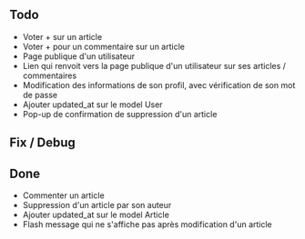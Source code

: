 ## Todo
- Voter + sur un article
- Voter + pour un commentaire sur un article
- Page publique d'un utilisateur
- Lien qui renvoit vers la page publique d'un utilisateur sur ses articles / commentaires
- Modification des informations de son profil, avec vérification de son mot de passe
- Ajouter updated_at sur le model User
- Pop-up de confirmation de suppression d'un article

## Fix / Debug



## Done
- Commenter un article
- Suppression d'un article par son auteur
- Ajouter updated_at sur le model Article
- Flash message qui ne s'affiche pas après modification d'un article
